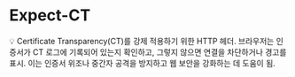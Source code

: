 # Expect-CT

<aside>
💡 Certificate Transparency(CT)를 강제 적용하기 위한 HTTP 헤더.
브라우저는 인증서가 CT 로그에 기록되어 있는지 확인하고, 그렇지 않으면 연결을 차단하거나 경고를 표시.
이는 인증서 위조나 중간자 공격을 방지하고 웹 보안을 강화하는 데 도움이 됨.

</aside>